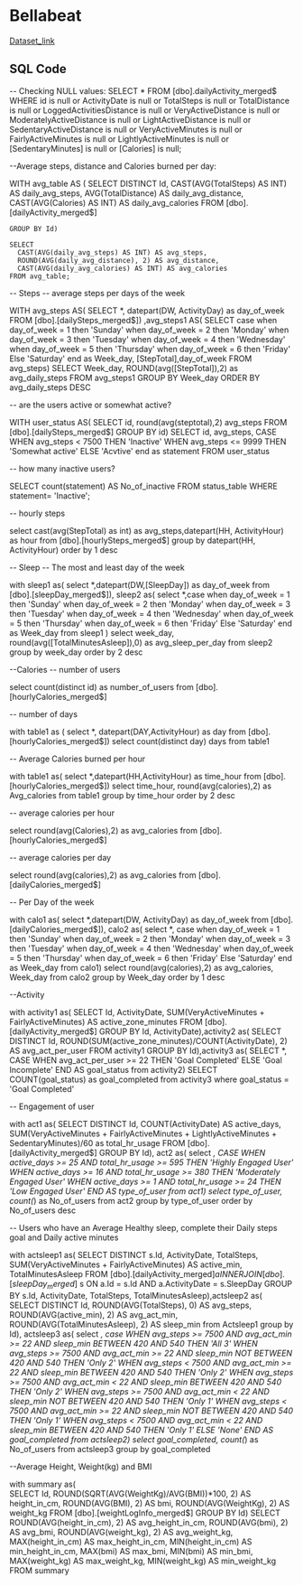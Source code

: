 # Bellabeat
[Dataset_link](https://www.kaggle.com/datasets/kyle007hendricks/bellabeat-dataset)

## SQL Code
-- Checking NULL values:
SELECT * 
	FROM [dbo].dailyActivity_merged$
	WHERE id is null
		or ActivityDate is null
		or TotalSteps is null
		or TotalDistance is null
		or LoggedActivitiesDistance is null
		or VeryActiveDistance is null
		or ModeratelyActiveDistance is null
		or LightActiveDistance is null
		or SedentaryActiveDistance is null
		or VeryActiveMinutes is null
		or FairlyActiveMinutes is null 
		or LightlyActiveMinutes is null
		or [SedentaryMinutes] is null
		or [Calories] is null;

--Average steps, distance and Calories burned per day:

WITH avg_table AS (
	SELECT
      DISTINCT Id,
      CAST(AVG(TotalSteps) AS INT) AS daily_avg_steps,
      AVG(TotalDistance) AS daily_avg_distance,
      CAST(AVG(Calories) AS INT) AS daily_avg_calories
	FROM [dbo].[dailyActivity_merged$]
      
	GROUP BY Id)

	SELECT 
      CAST(AVG(daily_avg_steps) AS INT) AS avg_steps,
      ROUND(AVG(daily_avg_distance), 2) AS avg_distance,
      CAST(AVG(daily_avg_calories) AS INT) AS avg_calories
	FROM avg_table;

-- Steps
-- average steps per days of the week

WITH avg_steps AS(
	SELECT  *, datepart(DW, ActivityDay) as day_of_week
	FROM [dbo].[dailySteps_merged$])
	,avg_steps1 AS(
	SELECT case when day_of_week = 1 then 'Sunday'
            when day_of_week = 2 then 'Monday'
			when day_of_week = 3 then 'Tuesday'
			when day_of_week = 4 then 'Wednesday'
			when day_of_week = 5 then 'Thursday'
			when day_of_week = 6 then 'Friday'
			Else 'Saturday' 
			end as Week_day, [StepTotal],day_of_week
	FROM avg_steps)
	SELECT Week_day, ROUND(avg([StepTotal]),2) as avg_daily_steps
	FROM avg_steps1
	GROUP BY Week_day
	ORDER BY avg_daily_steps DESC

-- are the users active or somewhat active?

WITH user_status AS(
	SELECT id, round(avg(steptotal),2) avg_steps
	FROM [dbo].[dailySteps_merged$]
	GROUP BY id)
	SELECT id, avg_steps, CASE WHEN avg_steps < 7500 THEN 'Inactive'
							   WHEN avg_steps <= 9999 THEN 'Somewhat active'
							   ELSE 'Acvtive' end as statement
	FROM user_status

-- how many inactive users?

SELECT count(statement) AS No_of_inactive
FROM status_table
WHERE statement= 'Inactive';

-- hourly steps

select cast(avg(StepTotal) as int) as avg_steps,datepart(HH, ActivityHour) as hour
from [dbo].[hourlySteps_merged$]
group by datepart(HH, ActivityHour)
order by 1 desc

-- Sleep
-- The most and least day of the week

with sleep1 as(
	select *,datepart(DW,[SleepDay]) as day_of_week
	from [dbo].[sleepDay_merged$]),
sleep2 as(
	select *,case when day_of_week = 1 then 'Sunday'
				  when day_of_week = 2 then 'Monday'
				  when day_of_week = 3 then 'Tuesday'
				  when day_of_week = 4 then 'Wednesday'
				  when day_of_week = 5 then 'Thursday'
				  when day_of_week = 6 then 'Friday'
				  Else 'Saturday' 
				  end as Week_day
	from sleep1
)
select week_day, round(avg([TotalMinutesAsleep]),0) as avg_sleep_per_day
from sleep2
group by week_day
order by 2 desc

--Calories
-- number of users

select count(distinct id) as number_of_users
from [dbo].[hourlyCalories_merged$]

-- number of days

with table1 as (
	select *, datepart(DAY,ActivityHour) as day
	from [dbo].[hourlyCalories_merged$])
select count(distinct day) days
from table1

-- Average Calories burned per hour

with table1 as(
	select *,datepart(HH,ActivityHour) as time_hour
	from [dbo].[hourlyCalories_merged$])
select time_hour, round(avg(calories),2) as Avg_calories
from table1
group by time_hour
order by 2 desc

-- average calories per hour

select round(avg(Calories),2) as avg_calories
from [dbo].[hourlyCalories_merged$]

-- average calories per day

select round(avg(calories),2) as avg_calories
from [dbo].[dailyCalories_merged$]

-- Per Day of the week

with calo1 as(
	select *,datepart(DW, ActivityDay) as day_of_week
	from [dbo].[dailyCalories_merged$]), calo2 as(
	select *, case when day_of_week = 1 then 'Sunday'
				   when day_of_week = 2 then 'Monday'
				   when day_of_week = 3 then 'Tuesday'
				   when day_of_week = 4 then 'Wednesday'
				   when day_of_week = 5 then 'Thursday'
				   when day_of_week = 6 then 'Friday'
				   Else 'Saturday' end as Week_day
	from calo1)
select round(avg(calories),2) as avg_calories, Week_day
from calo2
group by Week_day
order by 1 desc

--Activity

with activity1 as(
	SELECT Id, ActivityDate, SUM(VeryActiveMinutes + FairlyActiveMinutes) AS active_zone_minutes
	FROM [dbo].[dailyActivity_merged$]
	GROUP BY Id, ActivityDate),activity2 as(
	SELECT DISTINCT Id, ROUND(SUM(active_zone_minutes)/COUNT(ActivityDate), 2) AS avg_act_per_user
	FROM activity1
	GROUP BY Id),activity3 as(
	SELECT *, CASE WHEN avg_act_per_user >= 22 THEN 'Goal Completed'
               ELSE 'Goal Incomplete' END AS goal_status
	from activity2)
SELECT COUNT(goal_status) as goal_completed
from activity3
where goal_status = 'Goal Completed'

-- Engagement of user

with act1 as(
	SELECT DISTINCT Id, COUNT(ActivityDate) AS active_days, SUM(VeryActiveMinutes + FairlyActiveMinutes +  LightlyActiveMinutes + SedentaryMinutes)/60 as total_hr_usage
	FROM [dbo].[dailyActivity_merged$]
	GROUP BY Id), act2 as(
	select *, CASE WHEN active_days >= 25 AND total_hr_usage >= 595 THEN 'Highly Engaged User'
				   WHEN active_days >= 16 AND total_hr_usage >= 380 THEN 'Moderately Engaged User'
                   WHEN active_days >= 1 AND total_hr_usage >= 24 THEN 'Low Engaged User'
                   END AS type_of_user
	from act1)
select type_of_user, count(*) as No_of_users
from act2
group by type_of_user
order by No_of_users desc

-- Users who have an Average Healthy sleep, complete their Daily steps goal and Daily active minutes

with actsleep1 as(
	SELECT DISTINCT s.Id, ActivityDate, TotalSteps, SUM(VeryActiveMinutes + FairlyActiveMinutes) AS active_min,
	TotalMinutesAsleep
	FROM [dbo].[dailyActivity_merged$] a
	INNER JOIN [dbo].[sleepDay_merged$] s
	ON a.Id = s.Id
	AND a.ActivityDate = s.SleepDay
	GROUP BY s.Id, ActivityDate, TotalSteps, TotalMinutesAsleep),actsleep2 as(
	SELECT DISTINCT Id, ROUND(AVG(TotalSteps), 0) AS avg_steps,
       ROUND(AVG(active_min), 2) AS avg_act_min,
	   ROUND(AVG(TotalMinutesAsleep), 2) AS sleep_min
	from Actsleep1
	group by Id), actsleep3 as(
	select *, case WHEN avg_steps >= 7500 AND avg_act_min >= 22 AND sleep_min BETWEEN 420 AND 540 THEN 'All 3'
				   WHEN avg_steps >= 7500 AND avg_act_min >= 22 AND sleep_min NOT BETWEEN 420 AND 540 THEN 'Only 2'
                   WHEN avg_steps < 7500 AND avg_act_min >= 22  AND sleep_min  BETWEEN 420 AND 540 THEN 'Only 2'
                   WHEN avg_steps >= 7500 AND avg_act_min < 22  AND sleep_min  BETWEEN 420 AND 540 THEN 'Only 2'
				   WHEN avg_steps >= 7500 AND avg_act_min < 22 AND sleep_min NOT BETWEEN 420 AND 540 THEN 'Only 1'
				   WHEN avg_steps < 7500 AND avg_act_min >= 22 AND sleep_min NOT BETWEEN 420 AND 540 THEN 'Only 1'
				   WHEN avg_steps < 7500 AND avg_act_min < 22 AND sleep_min BETWEEN 420 AND 540 THEN 'Only 1'
				   ELSE 'None' END AS goal_completed
	from actsleep2)
select goal_completed, count(*) as No_of_users
from actsleep3
group by goal_completed

--Average Height, Weight(kg) and BMI

with summary as(    
	SELECT Id, ROUND(SQRT(AVG(WeightKg)/AVG(BMI))*100, 2) AS height_in_cm,
			   ROUND(AVG(BMI), 2) AS bmi,
			   ROUND(AVG(WeightKg), 2) AS weight_kg
	FROM [dbo].[weightLogInfo_merged$]
	GROUP BY Id)
SELECT ROUND(AVG(height_in_cm), 2) AS avg_height_in_cm,
       ROUND(AVG(bmi), 2) AS avg_bmi,
       ROUND(AVG(weight_kg), 2) AS avg_weight_kg,
       MAX(height_in_cm) AS max_height_in_cm,
       MIN(height_in_cm) AS min_height_in_cm,
       MAX(bmi) AS max_bmi,
       MIN(bmi) AS min_bmi,
       MAX(weight_kg) AS max_weight_kg,
       MIN(weight_kg) AS min_weight_kg
FROM summary
